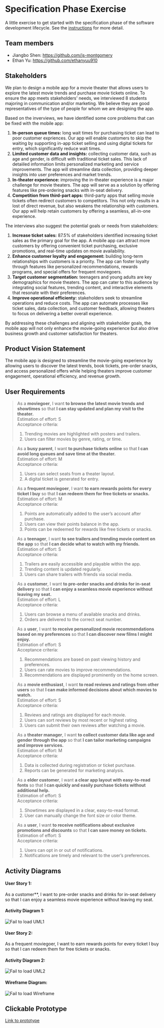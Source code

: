 # Specification Phase Exercise

A little exercise to get started with the specification phase of the software development lifecycle. See the [instructions](instructions.md) for more detail.

## Team members
- Jiangbo Shen: https://github.com/js-montgomery 
- Ethan Yu: https://github.com/ethanyuu910

## Stakeholders
We plan to design a mobile app for a movie theater that allows users to explore the latest movie trends and purchase movie tickets online. To ensure the app meets stakeholders' needs, we interviewed 8 students majoring in communication and/or marketing. We believe they are good representatives of the type of people for whom we are designing the app.

Based on the inverviews, we have identified some core problems that can be fixed with the mobile app:
1. **In-person queue times:** long wait times for purchasing ticket can lead to poor customer expriences. Our app will enable customers to skip the waiting by supporting in-app ticket selling and using digital tickets for entry, which significantly reduce wait times.
2. **Limited customer data and insights:** collecting customer data, such as age and gender, is difficult with traditional ticket sales. This lack of detaiiled information limits personalized marketing and service improvements. The app will streamline data collection, providing deeper insights into user preferences and market trends.
3. **In-theater experience:** improving the in-theater experience is a major challenge for movie theaters. The app will serve as a solution by offering features like pre-ordering snacks with in-seat delivery.
4. **Competition from third-part apps:** third-party apps that selling movie tickets often redirect customers to competitors. This not only results in a lost of direct revenue, but also weakens the relationship with customers. Our app will help retain customers by offering a seamless, all-in-one experience. 

The interviews also suggest the potential goals or needs from stakeholders:
1. **Increase ticket sales:** 87.5% of stakeholders identified increasing ticket sales as the primary goal for the app. A mobile app can attract more customers by offering convenient ticket purchasing, exclusive promotions, and real-time updates on movie availability.
2. **Enhance customer loyalty and engagement:** building long-term relationships with customers is a priority. The app can foster loyalty through features like personalized recommendations, rewards programs, and special offers for frequent moviegoers.
3. **Target customer segmentation:** teenagers and young adults are key demographics for movie theaters. The app can cater to this audience by integrating social features, trending content, and interactive elements that resonate with their preferences.
4. **Improve operational efficienty:** stakeholders seek to streamline operations and reduce costs. The app can automate processes like ticket sales, data collection, and customer feedback, allowing theaters to focus on delivering a better overall experience.

By addressing these challenges and aligning with stakeholder goals, the mobile app will not only enhance the movie-going experience but also drive business growth and customer satisfaction for theaters.

## Product Vision Statement
The mobile app is designed to streamline the movie-going experience by allowing users to discover the latest trends, book tickets, pre-order snacks, and access personalized offers while helping theaters improve customer engagement, operational efficiency, and revenue growth.

## User Requirements
> As a **moviegoer**, I want **to browse the latest movie trends and showtimes** so that **I can stay updated and plan my visit to the theater.**  
> Estimation of effort: S  
> Acceptance criteria:
> 1. Trending movies are highlighted with posters and trailers.
> 2. Users can filter movies by genre, rating, or time.

> As a **busy parent**, I want **to purchase tickets online** so that **I can avoid long queues and save time at the theater.**  
> Estimation of effort: M  
> Acceptance criteria:
> 1. Users can select seats from a theater layout.
> 2. A digital ticket is generated for entry.

> As a **frequent moviegoer**, I want **to earn rewards points for every ticket I buy** so that **I can redeem them for free tickets or snacks.**  
> Estimation of effort: M  
> Acceptance criteria:
> 1. Points are automatically added to the user’s account after purchase.
> 2. Users can view their points balance in the app.
> 3. Points can be redeemed for rewards like free tickets or snacks.

> As a **teenager**, I want **to see trailers and trending movie content on the app** so that **I can decide what to watch with my friends.**  
> Estimation of effort: S  
> Acceptance criteria:
> 1. Trailers are easily accessible and playable within the app.
> 2. Trending content is updated regularly.
> 3. Users can share trailers with friends via social media.

> As a **customer**, I want **to pre-order snacks and drinks for in-seat delivery** so that **I can enjoy a seamless movie experience without leaving my seat.**  
> Estimation of effort: L  
> Acceptance criteria:
> 1. Users can browse a menu of available snacks and drinks.
> 2. Orders are delivered to the correct seat number.

> As a **user**, I want **to receive personalized movie recommendations based on my preferences** so that **I can discover new films I might enjoy.**  
> Estimation of effort: S  
> Acceptance criteria:
> 1. Recommendations are based on past viewing history and preferences.
> 2. Users can rate movies to improve recommendations.
> 3. Recommendations are displayed prominently on the home screen.

> As a **movie enthusiast**, I want **to read reviews and ratings from other users** so that **I can make informed decisions about which movies to watch.**  
> Estimation of effort: S  
> Acceptance criteria:
> 1. Reviews and ratings are displayed for each movie.
> 2. Users can sort reviews by most recent or highest rating.
> 3. Users can submit their own reviews after watching a movie.

> As a **theater manager**, I want **to collect customer data like age and gender through the app** so that **I can tailor marketing campaigns and improve services.**  
> Estimation of effort: M  
> Acceptance criteria:
> 1. Data is collected during registration or ticket purchase.
> 2. Reports can be generated for marketing analysis.

> As a **elder customer**, I want **a clear app layout with easy-to-read fonts** so that **I can quickly and easily purchase tickets without additional help.**  
> Estimation of effort: S  
> Acceptance criteria:
> 1. Showtimes are displayed in a clear, easy-to-read format.
> 2. User can manually change the font size or color theme.

> As a **user**, I want **to receive notifications about exclusive promotions and discounts** so that **I can save money on tickets.**  
> Estimation of effort: S  
> Acceptance criteria:
> 1. Users can opt in or out of notifications.
> 2. Notifications are timely and relevant to the user’s preferences.

## Activity Diagrams

#### User Story 1: 
As a customer**, I want to pre-order snacks and drinks for in-seat delivery so that I can enjoy a seamless movie experience without leaving my seat.
#### Activity Diagram 1:
![Fail to load UML1](UML1.png)

#### User Story 2:
As a frequent moviegoer, I want to earn rewards points for every ticket I buy so that I can redeem them for free tickets or snacks.
#### Activity Diagram 2:
![Fail to load UML2](UML2.png)

#### Wireframe Diagram:
![Fail to load Wireframe](Wireframe.png)

## Clickable Prototype
[Link to prototype](https://www.figma.com/proto/Q5FBLWclInzfxCTdUdQC4W/MovieTicketBookingApp?node-id=4-8&p=f&t=PWTH6TBslF60YlNj-1&scaling=scale-down&content-scaling=fixed&page-id=0%3A1&starting-point-node-id=44%3A527)